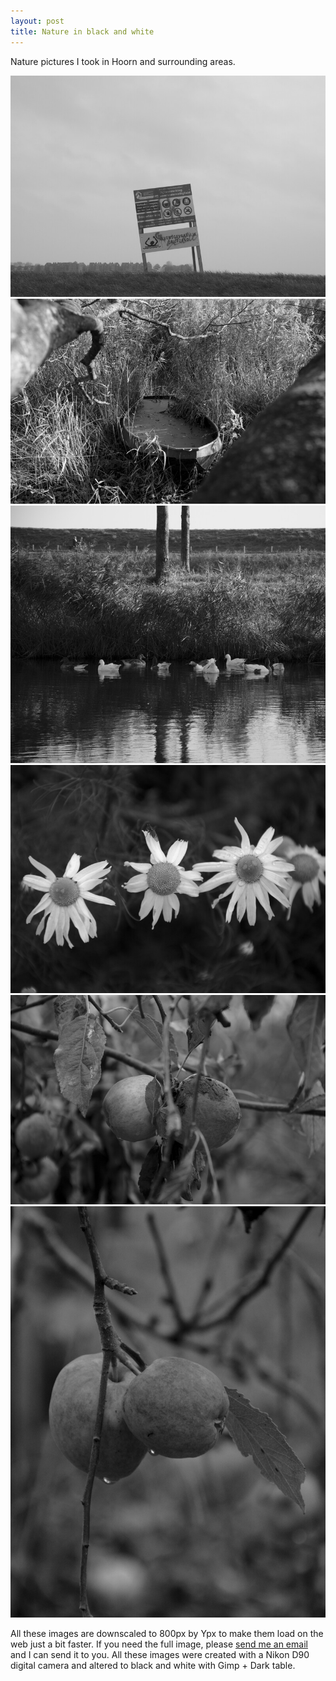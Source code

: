 ```yaml
---
layout: post
title: Nature in black and white
---
```


Nature pictures I took in Hoorn and surrounding areas.

![sign](/img/2/1.jpg)
![boat](/img/2/2.jpg)
![geese](/img/2/3.jpg)
![flowers](/img/2/4.jpg)
![apples](/img/2/5.jpg)
![apples2](/img/2/6.jpg)

All these images are downscaled to 800px by Ypx to make them load on the web just a bit faster. If you need the full image, please [send me an email](/about) and I can send it to you. All these images were created with a Nikon D90 digital camera and altered to black and white with Gimp + Dark table.
